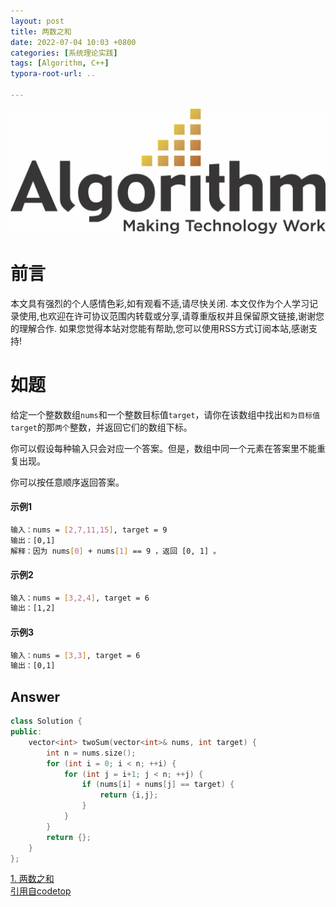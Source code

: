 ```yaml
---
layout: post
title: 两数之和
date: 2022-07-04 10:03 +0800
categories: [系统理论实践]
tags: [Algorithm, C++]
typora-root-url: ..

---
```


![](/assets/images/20220701ReverseList/algorithm.webp)

# 前言

本文具有强烈的个人感情色彩,如有观看不适,请尽快关闭. 本文仅作为个人学习记录使用,也欢迎在许可协议范围内转载或分享,请尊重版权并且保留原文链接,谢谢您的理解合作. 如果您觉得本站对您能有帮助,您可以使用RSS方式订阅本站,感谢支持!

# 如题

给定一个整数数组`nums`和一个整数目标值`target`，请你在该数组中找出`和为目标值` `target`的那`两个`整数，并返回它们的数组下标。

你可以假设每种输入只会对应一个答案。但是，数组中同一个元素在答案里不能重复出现。

你可以按任意顺序返回答案。


#### 示例1

``` sh 
输入：nums = [2,7,11,15], target = 9
输出：[0,1]
解释：因为 nums[0] + nums[1] == 9 ，返回 [0, 1] 。

```

#### 示例2

``` sh 
输入：nums = [3,2,4], target = 6
输出：[1,2]
```

#### 示例3

``` sh 
输入：nums = [3,3], target = 6
输出：[0,1]
```

## Answer

``` c++
class Solution {
public:
    vector<int> twoSum(vector<int>& nums, int target) {
        int n = nums.size();
        for (int i = 0; i < n; ++i) {
            for (int j = i+1; j < n; ++j) {
                if (nums[i] + nums[j] == target) {
                    return {i,j};
                }
            }
        }
        return {};
    }
};
```


[1. 两数之和](https://leetcode.cn/problems/two-sum/)  
[引用自codetop](https://codetop.cc/home)